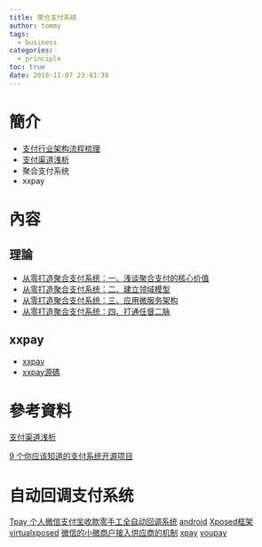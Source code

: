 ```yaml
---
title: 聚合支付系统
author: tommy
tags:
  - business
categories:
  - principle
toc: true
date: 2018-11-07 23:43:39
---
```


# 簡介

- [支付行业架构流程梳理](https://www.jianshu.com/p/1f97df288ec2)
- [支付渠道浅析](https://www.jianshu.com/p/d78d8b8f7a9b)
- 聚合支付系统
- xxpay


<!--more-->
# 內容



## 理論
- [从零打造聚合支付系统：一、浅谈聚合支付的核心价值](https://www.jianshu.com/p/9a2d5bfe6fee)
- [从零打造聚合支付系统：二、建立领域模型](https://www.jianshu.com/p/a2b96d374d98)
- [从零打造聚合支付系统：三、应用微服务架构](https://www.jianshu.com/p/041c65498ede)
- [从零打造聚合支付系统：四、打通任督二脉](https://www.jianshu.com/p/686676444184)



## xxpay
- [xxpay](http://www.xxpay.org/)
- [xxpay源碼](https://github.com/jmdhappy/xxpay-master)


# 參考資料
[支付渠道浅析](https://www.jianshu.com/p/d78d8b8f7a9b)

[9 个你应该知道的支付系统开源项目](https://zhuanlan.zhihu.com/p/51729055)




# 自动回调支付系统
[Tpay 个人微信支付宝收款零手工全自动回调系统](https://www.ctolib.com/itmad-Tpay.html)
[android](https://gitee.com/itmad/Tpay)
[Xposed框架](https://walker-a.com/archives/2415)
[virtualxposed](https://www.iplaysoft.com/virtualxposed.html)
[微信的小微商户接入供应商的机制](https://pay.weixin.qq.com/wiki/doc/api/xiaowei.php?chapter=19_1)
[xpay](https://github.com/Exrick/xpay)
[youpay](http://youpay.la/app_download.html)